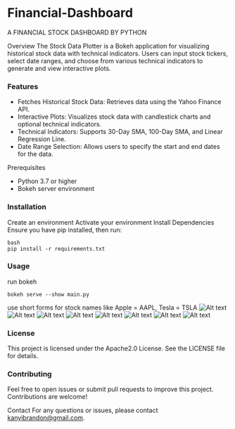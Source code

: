 # Financial-Dashboard
A FINANCIAL STOCK DASHBOARD BY PYTHON

Overview
The Stock Data Plotter is a Bokeh application for visualizing historical stock data with technical indicators. Users can input stock tickers, select date ranges, and choose from various technical indicators to generate and view interactive plots.

### Features
* Fetches Historical Stock Data: Retrieves data using the Yahoo Finance API.
* Interactive Plots: Visualizes stock data with candlestick charts and optional technical indicators.
* Technical Indicators: Supports 30-Day SMA, 100-Day SMA, and Linear Regression Line.
* Date Range Selection: Allows users to specify the start and end dates for the data.
  
Prerequisites

* Python 3.7 or higher
* Bokeh server environment

### Installation
Create an environment
Activate your environment
Install Dependencies
Ensure you have pip installed, then run:
```{python}
bash
pip install -r requirements.txt
```
### Usage
run bokeh
```{batch}
bokeh serve --show main.py
```
use short forms for stock names like Apple = AAPL, Tesla = TSLA
![Alt text](Financial-Dashboard/1.jpg)
![Alt text](path/to/image)
![Alt text](path/to/image)
![Alt text](path/to/image)
![Alt text](path/to/image)
![Alt text](path/to/image)
![Alt text](path/to/image)
![Alt text](path/to/image)

### License
This project is licensed under the Apache2.0 License. See the LICENSE file for details.

### Contributing
Feel free to open issues or submit pull requests to improve this project. Contributions are welcome!

Contact
For any questions or issues, please contact kanyibrandon@gmail.com.







